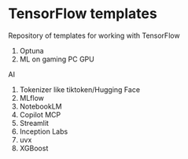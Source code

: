 # TensorFlow templates
Repository of templates for working with TensorFlow

1. Optuna
2. ML on gaming PC GPU

AI

1. Tokenizer like tiktoken/Hugging Face
2. MLflow
3. NotebookLM
4. Copilot MCP
5. Streamlit
6. Inception Labs
7. uvx
8. XGBoost
